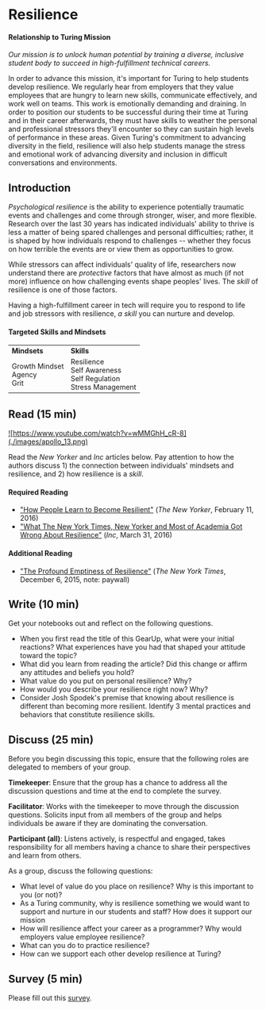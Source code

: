 # Resilience

#### Relationship to Turing Mission
*Our mission is to unlock human potential by training a diverse, inclusive student body to succeed in high-fulfillment technical careers.*

In order to advance this mission, it's important for Turing to help students develop resilience. We regularly hear from employers that they value employees that are hungry to learn new skills, communicate effectively, and work well on teams. This work is emotionally demanding and draining. In order to position our students to be successful during their time at Turing and in their career afterwards, they must have skills to weather the personal and professional stressors they'll encounter so they can sustain high levels of performance in these areas. Given Turing's commitment to advancing diversity in the field, resilience will also help students manage the stress and emotional work of advancing diversity and inclusion in difficult conversations and environments.

## Introduction
*Psychological resilience* is the ability to experience potentially traumatic events and challenges and come through stronger, wiser, and more flexible. Research over the last 30 years has indicated individuals' ability to thrive  is less a matter of being spared challenges and personal difficulties; rather, it is shaped by how individuals respond to challenges -- whether they focus on how terrible the events are or view them as opportunities to grow.

While stressors can affect individuals' quality of life, researchers now understand there are *protective* factors that have almost as much (if not more) influence on how challenging events shape peoples' lives. The *skill* of resilience is one of those factors.

Having a high-fulfillment career in tech will require you to respond to life and job stressors with resilience, *a skill* you can nurture and develop.

#### Targeted Skills and Mindsets
<table>
  <tr>
    <td><strong>Mindsets</strong></td>
    <td><strong>Skills</strong></td>
  </tr>
  <tr>
    <td>Growth Mindset<br>Agency<br>Grit</td>
    <td>Resilience<br>Self Awareness<br>Self Regulation<br>Stress Management</td>
  <tr/>
</table>


## Read (15 min)
<a href="https://www.youtube.com/watch?v=wMMGhH_cR-8">![https://www.youtube.com/watch?v=wMMGhH_cR-8](./images/apollo_13.png)</a>

Read the *New Yorker* and *Inc* articles below. Pay attention to how the authors discuss 1) the connection between individuals' mindsets and resilience, and 2) how resilience is a *skill*.

#### Required Reading
* ["How People Learn to Become Resilient"](http://www.newyorker.com/science/maria-konnikova/the-secret-formula-for-resilience) (*The New Yorker*, February 11, 2016)
* ["What The New York Times, New Yorker and Most of Academia Got Wrong About Resilience"](http://www.inc.com/joshua-spodek/resilience-what-the-new-york-times-new-yorker-and-most-of-academia-got-wrong.html) (*Inc*, March 31, 2016)

#### Additional Reading
* ["The Profound Emptiness of Resilience"](http://www.nytimes.com/2015/12/06/magazine/the-profound-emptiness-of-resilience.html) (*The New York Times*, December 6, 2015, note: paywall)

## Write (10 min)
Get your notebooks out and reflect on the following questions. 
* When you first read the title of this GearUp, what were your initial reactions? What experiences have you had that shaped your attitude toward the topic?
* What did you learn from reading the article? Did this change or affirm any attitudes and beliefs you hold?
* What value do you put on personal resilience? Why?
* How would you describe your resilience right now? Why?
* Consider Josh Spodek's premise that knowing about resilience is different than becoming more resilient. Identify 3 mental practices and behaviors that constitute resilience skills.


## Discuss (25 min)
Before you begin discussing this topic, ensure that the following roles are delegated to members of your group.

**Timekeeper**: Ensure that the group has a chance to address all the discussion questions and time at the end to complete the survey.  

**Facilitator**: Works with the timekeeper to move through the discussion questions. Solicits input from all members of the group and helps individuals be aware if they are dominating the conversation.  

**Participant (all)**: Listens actively, is respectful and engaged, takes responsibility for all members having a chance to share their perspectives and learn from others.

As a group, discuss the following questions:
* What level of value do you place on resilience? Why is this important to you (or not)?
* As a Turing community, why is resilience something we would want to support and nurture in our students and staff? How does it support our mission
* How will resilience affect your career as a programmer? Why would employers value employee resilience?
* What can you do to practice resilience?
* How can we support each other develop resilience at Turing?

## Survey (5 min)
Please fill out this [survey](https://goo.gl/forms/XqqxV2f2fmpDEfS02).
